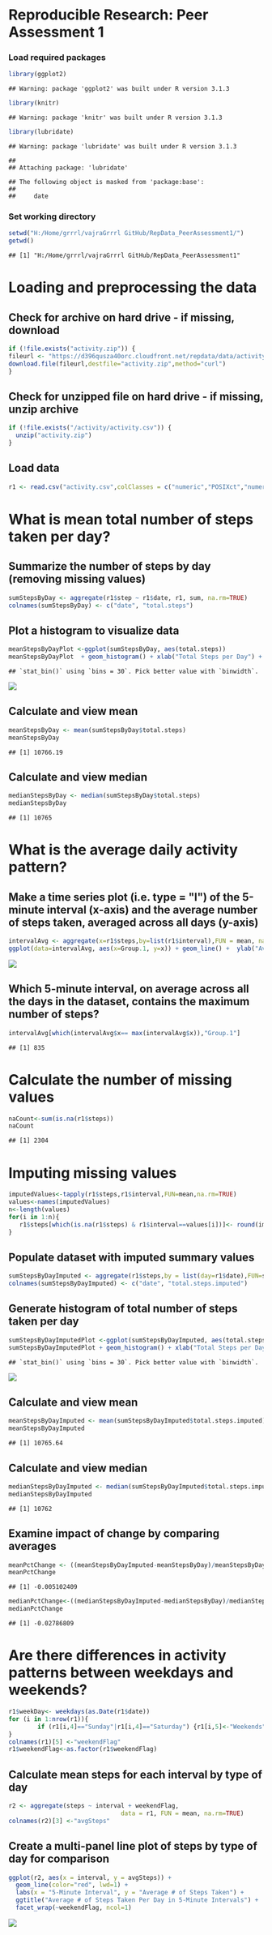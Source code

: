 # Reproducible Research: Peer Assessment 1
### Load required packages

```r
library(ggplot2)
```

```
## Warning: package 'ggplot2' was built under R version 3.1.3
```

```r
library(knitr)
```

```
## Warning: package 'knitr' was built under R version 3.1.3
```

```r
library(lubridate)
```

```
## Warning: package 'lubridate' was built under R version 3.1.3
```

```
## 
## Attaching package: 'lubridate'
```

```
## The following object is masked from 'package:base':
## 
##     date
```

### Set working directory 

```r
setwd("H:/Home/grrrl/vajraGrrrl GitHub/RepData_PeerAssessment1/")
getwd()
```

```
## [1] "H:/Home/grrrl/vajraGrrrl GitHub/RepData_PeerAssessment1"
```
# Loading and preprocessing the data

## Check for archive on hard drive - if missing, download

```r
if (!file.exists("activity.zip")) {
fileurl <- "https://d396qusza40orc.cloudfront.net/repdata/data/activity.zip"
download.file(fileurl,destfile="activity.zip",method="curl")
}
```

## Check for unzipped file on hard drive - if missing, unzip archive

```r
if (!file.exists("/activity/activity.csv")) {
  unzip("activity.zip")
}
```
## Load data

```r
r1 <- read.csv("activity.csv",colClasses = c("numeric","POSIXct","numeric"))
```
# What is mean total number of steps taken per day?

## Summarize the number of steps by day (removing missing values)

```r
sumStepsByDay <- aggregate(r1$step ~ r1$date, r1, sum, na.rm=TRUE)
colnames(sumStepsByDay) <- c("date", "total.steps")
```

## Plot a histogram to visualize data

```r
meanStepsByDayPlot <-ggplot(sumStepsByDay, aes(total.steps))
meanStepsByDayPlot  + geom_histogram() + xlab("Total Steps per Day") + ggtitle("Total number of steps taken each day")
```

```
## `stat_bin()` using `bins = 30`. Pick better value with `binwidth`.
```

![](PA1_template_files/figure-html/unnamed-chunk-7-1.png)<!-- -->

## Calculate and view mean

```r
meanStepsByDay <- mean(sumStepsByDay$total.steps)
meanStepsByDay
```

```
## [1] 10766.19
```

## Calculate and view median

```r
medianStepsByDay <- median(sumStepsByDay$total.steps)
medianStepsByDay
```

```
## [1] 10765
```
# What is the average daily activity pattern?
## Make a time series plot (i.e. type = "l") of the 5-minute interval (x-axis) and the average number of steps taken, averaged across all days (y-axis)

```r
intervalAvg <- aggregate(x=r1$steps,by=list(r1$interval),FUN = mean, na.rm=TRUE)
ggplot(data=intervalAvg, aes(x=Group.1, y=x)) + geom_line() +  ylab("Avg. # of  Steps Taken") +  xlab("Minute") + ggtitle("Average # of Steps Taken Every 5-minute Interval")
```

![](PA1_template_files/figure-html/unnamed-chunk-10-1.png)<!-- -->

## Which 5-minute interval, on average across all the days in the dataset, contains the maximum number of steps?

```r
intervalAvg[which(intervalAvg$x== max(intervalAvg$x)),"Group.1"]
```

```
## [1] 835
```
# Calculate the number of missing values


```r
naCount<-sum(is.na(r1$steps))
naCount
```

```
## [1] 2304
```

# Imputing missing values

```r
imputedValues<-tapply(r1$steps,r1$interval,FUN=mean,na.rm=TRUE)
values<-names(imputedValues)
n<-length(values)
for(i in 1:n){
   r1$steps[which(is.na(r1$steps) & r1$interval==values[i])]<- round(imputedValues[i],digits=0) 
}
```
## Populate dataset with imputed summary values

```r
sumStepsByDayImputed <- aggregate(r1$steps,by = list(day=r1$date),FUN=sum, na.rm=TRUE)
colnames(sumStepsByDayImputed) <- c("date", "total.steps.imputed")
```

## Generate histogram of total number of steps taken per day

```r
sumStepsByDayImputedPlot <-ggplot(sumStepsByDayImputed, aes(total.steps.imputed))
sumStepsByDayImputedPlot + geom_histogram() + xlab("Total Steps per Day") 
```

```
## `stat_bin()` using `bins = 30`. Pick better value with `binwidth`.
```

![](PA1_template_files/figure-html/unnamed-chunk-15-1.png)<!-- -->

## Calculate and view mean

```r
meanStepsByDayImputed <- mean(sumStepsByDayImputed$total.steps.imputed)
meanStepsByDayImputed
```

```
## [1] 10765.64
```
## Calculate and view median

```r
medianStepsByDayImputed <- median(sumStepsByDayImputed$total.steps.imputed)
medianStepsByDayImputed
```

```
## [1] 10762
```

## Examine impact of change by comparing averages

```r
meanPctChange <- ((meanStepsByDayImputed-meanStepsByDay)/meanStepsByDay)*100
meanPctChange
```

```
## [1] -0.005102409
```

```r
medianPctChange<-((medianStepsByDayImputed-medianStepsByDay)/medianStepsByDay)*100
medianPctChange
```

```
## [1] -0.02786809
```

# Are there differences in activity patterns between weekdays and weekends?

```r
r1$weekDay<- weekdays(as.Date(r1$date)) 
for (i in 1:nrow(r1)){
        if (r1[i,4]=="Sunday"|r1[i,4]=="Saturday") {r1[i,5]<-"Weekends"} else {r1[i,5]<-"Weekdays"}
}
colnames(r1)[5] <-"weekendFlag"
r1$weekendFlag<-as.factor(r1$weekendFlag)
```


## Calculate mean steps for each interval by type of day 

```r
r2 <- aggregate(steps ~ interval + weekendFlag, 
                               data = r1, FUN = mean, na.rm=TRUE)
colnames(r2)[3] <-"avgSteps"
```

## Create a multi-panel line plot of steps by type of day for comparison

```r
ggplot(r2, aes(x = interval, y = avgSteps)) + 
  geom_line(color="red", lwd=1) + 
  labs(x = "5-Minute Interval", y = "Average # of Steps Taken") +
  ggtitle("Average # of Steps Taken Per Day in 5-Minute Intervals") +
  facet_wrap(~weekendFlag, ncol=1)
```

![](PA1_template_files/figure-html/unnamed-chunk-21-1.png)<!-- -->

